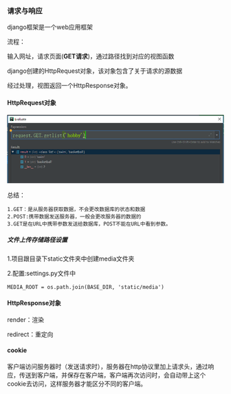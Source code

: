 

### 请求与响应

django框架是一个web应用框架

流程：

输入网址，请求页面(**GET请求**)，通过路径找到对应的视图函数

django创建的HttpRequest对象，该对象包含了关于请求的源数据

经过处理，视图返回一个HttpResponse对象。

#### HttpRequest对象

![1568725312282](assets/1568725312282.png)

总结：

```
1.GET：是从服务器获取数据，不会更改数据库的状态和数据
2.POST:携带数据发送服务器，一般会更改服务器的数据的
3.GET是在URL中携带参数发送给数据库，POST不能在URL中看到参数。
```

 ##### 文件上传存储路径设置

1.项目跟目录下static文件夹中创建media文件夹

2.配置:settings.py文件中

```
MEDIA_ROOT = os.path.join(BASE_DIR, 'static/media')
```

#### HttpResponse对象

render：渲染

redirect：重定向

#### cookie

客户端访问服务器时（发送请求时），服务器在http协议里加上请求头，通过响应，传送到客户端，并保存在客户端，客户端再次访问时，会自动带上这个cookie去访问，这样服务器才能区分不同的客户端。



